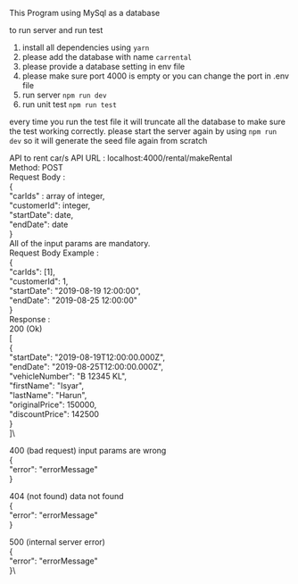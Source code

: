 This Program using MySql as a database

to run server and run test

1. install all dependencies using `yarn`
2. please add the database with name `carrental`
3. please provide a database setting in env file
4. please make sure port 4000 is empty or you can change the port in .env file
5. run server `npm run dev`
6. run unit test `npm run test`

every time you run the test file it will truncate all the database to make sure the test working correctly.
please start the server again by using `npm run dev` so it will generate the seed file again from scratch

API to rent car/s
API URL : localhost:4000/rental/makeRental\
Method: POST\
Request Body :\
{\
 "carIds" : array of integer,\
 "customerId": integer,\
"startDate": date,\
"endDate": date\
}\
All of the input params are mandatory.\
Request Body Example :\
{\
 "carIds": [1],\
 "customerId": 1,\
 "startDate": "2019-08-19 12:00:00",\
 "endDate": "2019-08-25 12:00:00"\
}\
Response : \
200 (Ok) \
[\
 {\
 "startDate": "2019-08-19T12:00:00.000Z",\
 "endDate": "2019-08-25T12:00:00.000Z",\
 "vehicleNumber": "B 12345 KL",\
 "firstName": "Isyar",\
 "lastName": "Harun",\
 "originalPrice": 150000,\
 "discountPrice": 142500\
 }\
]\

400 (bad request) input params are wrong\
{\
 "error": "errorMessage"\
}

404 (not found) data not found\
{\
 "error": "errorMessage"\
}

500 (internal server error)\
{\
 "error": "errorMessage"\
}\
